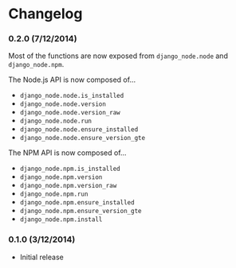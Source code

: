 Changelog
=========

### 0.2.0 (7/12/2014)

Most of the functions are now exposed from `django_node.node` and `django_node.npm`.

The Node.js API is now composed of...
- `django_node.node.is_installed`
- `django_node.node.version`
- `django_node.node.version_raw`
- `django_node.node.run`
- `django_node.node.ensure_installed`
- `django_node.node.ensure_version_gte`

The NPM API is now composed of...
- `django_node.npm.is_installed`
- `django_node.npm.version`
- `django_node.npm.version_raw`
- `django_node.npm.run`
- `django_node.npm.ensure_installed`
- `django_node.npm.ensure_version_gte`
- `django_node.npm.install`


### 0.1.0 (3/12/2014)

- Initial release
